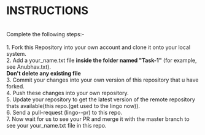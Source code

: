 # INSTRUCTIONS
<br>
Complete the following steps:-<br><br>
1. Fork this Repository into your own account and clone it onto your local system.<br>
2. Add a your_name.txt file <b>inside the folder named "Task-1"</b> (for example, see Anubhav.txt).<br>
<b>Don't delete any existing file</b><br>
3. Commit your changes into your own version of this repository that u have forked.<br>
4. Push these changes into your own repository.<br>
5. Update your repository to get the latest version of the remote repository thats available(this repo.(get used to the lingo now)).<br>
6. Send a pull-request (lingo--pr) to this repo.<br>
7. Now wait for us to see your PR and merge it with the master branch to see your your_name.txt file in this repo.<br>
